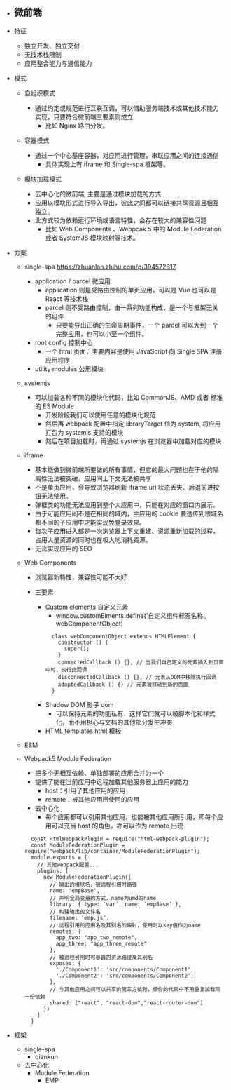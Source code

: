- ## 微前端

- 特征

  - 独立开发、独立交付
  - 无技术栈限制
  - 应用整合能力与通信能力

- 模式

  - 自组织模式

    - 通过约定或规范进行互联互调，可以借助服务端技术或其他技术能力实现，只要符合微前端三要素则成立
      - 比如 Nginx 路由分发。

  - 容器模式

    - 通过一个中心基座容器，对应用进行管理，串联应用之间的连接通信
      - 具体实现上有 iframe 和 Single-spa 框架等。

  - 模块加载模式
    - 去中心化的微前端, 主要是通过模块加载的方式
    - 应用以模块形式进行导入导出，彼此之间都可以链接共享资源且相互独立。
    - 此方式较为依赖运行环境或语言特性，会存在较大的兼容性问题
      - 比如 Web Components 、Webpcak 5 中的 Module Federation 或者 SystemJS 模块映射等技术。

- 方案

  - single-spa https://zhuanlan.zhihu.com/p/394572817

    - application / parcel 微应用
      - application 则是受路由控制的单页应用，可以是 Vue 也可以是 React 等技术栈
      - parcel 则不受路由控制，由一系列功能构成，是一个与框架无关的组件
        - 只要能导出正确的生命周期事件，一个 parcel 可以大到一个完整应用，也可以小至一个组件。
    - root config 控制中心
      - 一个 html 页面，主要内容是使用 JavaScript 向 Single SPA 注册应用程序
    - utility modules 公用模块

  - systemjs

    - 可以加载各种不同的模块化代码，比如 CommonJS、AMD 或者 标准的 ES Module
      - 开发阶段我们可以使用任意的模块化规范
      - 然后再 webpack 配置中指定 libraryTarget 值为 system, 将应用打包为 systemjs 支持的模块
      - 然后在项目加载时，再通过 systemjs 在浏览器中加载对应的模块

  - iframe

    - 基本能做到微前端所要做的所有事情，但它的最大问题也在于他的隔离性无法被突破，应用间上下文无法被共享
    - 不是单页应用，会导致浏览器刷新 iframe url 状态丢失、后退前进按钮无法使用。
    - 弹框类的功能无法应用到整个大应用中，只能在对应的窗口内展示。
    - 由于可能应用间不是在相同的域内，主应用的 cookie 要透传到根域名都不同的子应用中才能实现免登录效果。
    - 每次子应用进入都是一次浏览器上下文重建、资源重新加载的过程，占用大量资源的同时也在极大地消耗资源。
    - 无法实现应用的 SEO

  - Web Components

    - 浏览器新特性，兼容性可能不太好

    - 三要素
      - Custom elements 自定义元素
        - window.customElments.define('自定义组件标签名称', webComponentObject)
        ```
          class webComponentObject extends HTMLElement {
            constructor () {
              super();
            }
            connectedCallback () {}, // 当我们自己定义的元素插入到页面中时，执行此回调
            disconnectedCallback () {}, // 元素从DOM中移除执行回调
            adoptedCallback () {} // 元素被移动到新的页面
          }
        ```
      - Shadow DOM 影子 dom
        - 可以保持元素的功能私有，这样它们就可以被脚本化和样式化，而不用担心与文档的其他部分发生冲突
      - HTML templates html 模板

  - ESM

  - Webpack5 Module Federation

    - 把多个无相互依赖、单独部署的应用合并为一个
    - 提供了能在当前应用中远程加载其他服务器上应用的能力
      - host：引用了其他应用的应用
      - remote：被其他应用所使用的应用
    - 去中心化
      - 每个应用都可以引用其他应用，也能被其他应用所引用，即每个应用可以充当 host 的角色，亦可以作为 remote 出现

    ```
      const HtmlWebpackPlugin = require("html-webpack-plugin");
      const ModuleFederationPlugin = require("webpack/lib/container/ModuleFederationPlugin");
      module.exports = {
        // 其他webpack配置...
        plugins: [
          new ModuleFederationPlugin({
            // 输出的模块名，被远程引用时路径
            name: 'empBase',
            // 声明全局变量的方式，name为umd的name
            library: { type: 'var', name: 'empBase' },
            // 构建输出的文件名
            filename: 'emp.js',
            // 远程引用的应用名及其别名的映射，使用时以key值作为name
            remotes: {
              app_two: "app_two_remote",
              app_three: "app_three_remote"
            },
            // 被远程引用时可暴露的资源路径及其别名
            exposes: {
              './Component1': 'src/components/Component1',
              './Component2': 'src/components/Component2',
            },
            // 与其他应用之间可以共享的第三方依赖，使你的代码中不用重复加载同一份依赖
            shared: ["react", "react-dom","react-router-dom"]
          })
        ]
      }
    ```

- 框架
  - single-spa
    - qiankun
  - 去中心化
    - Module Federation
      - EMP

